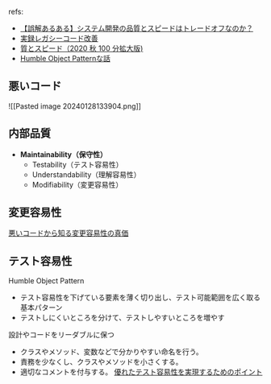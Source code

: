 
refs: 
- [【誤解あるある】システム開発の品質とスピードはトレードオフなのか？](https://newspicks.com/news/5403339/body/)
- [実録レガシーコード改善](https://speakerdeck.com/twada/working-with-legacy-code-the-true-record)
- [質とスピード（2020 秋 100 分拡大版)](https://speakerdeck.com/twada/quality-and-speed-2020-autumn-edition)
- [Humble Object Patternな話](https://speakerdeck.com/adarapata/humble-object-patternnahua)


## 悪いコード

![[Pasted image 20240128133904.png]]

## 内部品質
- **Maintainability（保守性）**
	- Testability（テスト容易性）
	- Understandability（理解容易性）
	- Modifiability（変更容易性）



## 変更容易性

[悪いコードから知る変更容易性の真価](https://zenn.dev/mbao/articles/good_code_bad_code)

## テスト容易性


Humble Object Pattern
- テスト容易性を下げている要素を薄く切り出し、テスト可能範囲を広く取る基本パターン
- テストしにくいところを分けて、テストしやすいところを増やす

設計やコードをリーダブルに保つ
- クラスやメソッド、変数などで分かりやすい命名を行う。
- 責務を少なくし、クラスやメソッドを小さくする。
- 適切なコメントを付与する。
[優れたテスト容易性を実現するためのポイント](https://www.praha-inc.com/lab/posts/testability)